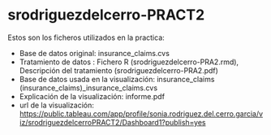 # srodriguezdelcerro-PRACT2
Estos son los ficheros utilizados en la practica:
- Base de datos original: insurance_claims.cvs
- Tratamiento de datos  : Fichero R (srodriguezdelcerro-PRA2.rmd), Descripción del tratamiento (srodriguezdelcerro-PRA2.pdf)
- Base de datos usada en la visualización: insurance_claims (insurance_claims)_insurance_claims.cvs
- Explicación de la visualización: informe.pdf
- url de la visualización: https://public.tableau.com/app/profile/sonia.rodriguez.del.cerro.garcia/viz/srodriguezdelcerroPRACT2/Dashboard1?publish=yes
